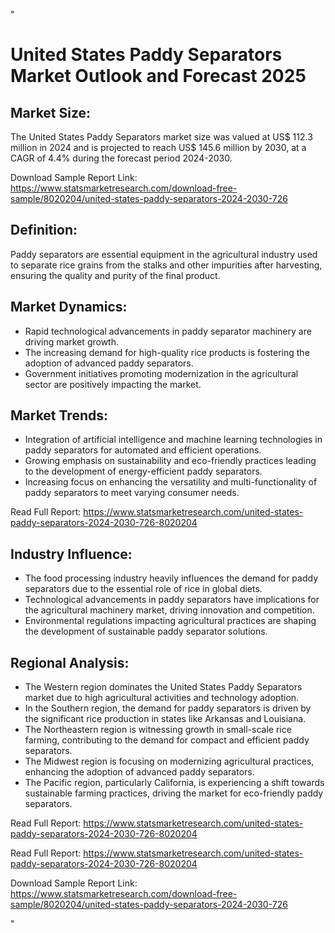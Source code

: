 "<!DOCTYPE html>
<html>
<head>
    <title>United States Paddy Separators Market Outlook and Forecast 2025</title>
</head>
<body>

<h1>United States Paddy Separators Market Outlook and Forecast 2025</h1>

<h2>Market Size:</h2>
<p>The United States Paddy Separators market size was valued at US$ 112.3 million in 2024 and is projected to reach US$ 145.6 million by 2030, at a CAGR of 4.4% during the forecast period 2024-2030.</p>
<p>Download Sample Report Link: <a href='https://www.statsmarketresearch.com/download-free-sample/8020204/united-states-paddy-separators-2024-2030-726'>https://www.statsmarketresearch.com/download-free-sample/8020204/united-states-paddy-separators-2024-2030-726</a></p>

<h2>Definition:</h2>
<p>Paddy separators are essential equipment in the agricultural industry used to separate rice grains from the stalks and other impurities after harvesting, ensuring the quality and purity of the final product.</p>

<h2>Market Dynamics:</h2>
<ul>
    <li>Rapid technological advancements in paddy separator machinery are driving market growth.</li>
    <li>The increasing demand for high-quality rice products is fostering the adoption of advanced paddy separators.</li>
    <li>Government initiatives promoting modernization in the agricultural sector are positively impacting the market.</li>
</ul>

<h2>Market Trends:</h2>
<ul>
    <li>Integration of artificial intelligence and machine learning technologies in paddy separators for automated and efficient operations.</li>
    <li>Growing emphasis on sustainability and eco-friendly practices leading to the development of energy-efficient paddy separators.</li>
    <li>Increasing focus on enhancing the versatility and multi-functionality of paddy separators to meet varying consumer needs.</li>
</ul>
<p>Read Full Report: <a href='https://www.statsmarketresearch.com/united-states-paddy-separators-2024-2030-726-8020204'>https://www.statsmarketresearch.com/united-states-paddy-separators-2024-2030-726-8020204</a></p>

<h2>Industry Influence:</h2>
<ul>
    <li>The food processing industry heavily influences the demand for paddy separators due to the essential role of rice in global diets.</li>
    <li>Technological advancements in paddy separators have implications for the agricultural machinery market, driving innovation and competition.</li>
    <li>Environmental regulations impacting agricultural practices are shaping the development of sustainable paddy separator solutions.</li>
</ul>

<h2>Regional Analysis:</h2>
<ul>
    <li>The Western region dominates the United States Paddy Separators market due to high agricultural activities and technology adoption.</li>
    <li>In the Southern region, the demand for paddy separators is driven by the significant rice production in states like Arkansas and Louisiana.</li>
    <li>The Northeastern region is witnessing growth in small-scale rice farming, contributing to the demand for compact and efficient paddy separators.</li>
    <li>The Midwest region is focusing on modernizing agricultural practices, enhancing the adoption of advanced paddy separators.</li>
    <li>The Pacific region, particularly California, is experiencing a shift towards sustainable farming practices, driving the market for eco-friendly paddy separators.</li>
</ul>
<p>Read Full Report: <a href='https://www.statsmarketresearch.com/united-states-paddy-separators-2024-2030-726-8020204'>https://www.statsmarketresearch.com/united-states-paddy-separators-2024-2030-726-8020204</a></p>

<p>Read Full Report: <a href='https://www.statsmarketresearch.com/united-states-paddy-separators-2024-2030-726-8020204'>https://www.statsmarketresearch.com/united-states-paddy-separators-2024-2030-726-8020204</a></p>
<p>Download Sample Report Link: <a href='https://www.statsmarketresearch.com/download-free-sample/8020204/united-states-paddy-separators-2024-2030-726'>https://www.statsmarketresearch.com/download-free-sample/8020204/united-states-paddy-separators-2024-2030-726</a></p>

</body>
</html>"
